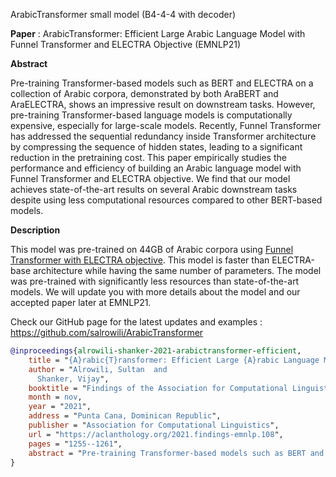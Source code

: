 ArabicTransformer small model (B4-4-4 with decoder)

<b>Paper</b> : ArabicTransformer: Efficient Large Arabic Language Model with Funnel Transformer and ELECTRA Objective (EMNLP21)

<b>Abstract</b>

Pre-training Transformer-based models such as BERT and ELECTRA on a collection of Arabic corpora, demonstrated by both AraBERT and AraELECTRA, shows an impressive result on downstream tasks. However, pre-training Transformer-based language models is computationally expensive, especially for large-scale models. Recently, Funnel Transformer has addressed the sequential redundancy inside Transformer architecture by compressing the sequence of hidden states, leading to a significant reduction in the pretraining cost. This paper empirically studies the performance and efficiency of building an Arabic language model with Funnel Transformer and ELECTRA objective. We find that our model achieves state-of-the-art results on several Arabic downstream tasks despite using less computational resources compared to other BERT-based models.

<b>Description</b> 

This model was pre-trained on 44GB of Arabic corpora using [Funnel Transformer with ELECTRA objective](https://arxiv.org/abs/2006.03236). This model is faster than ELECTRA-base architecture while having the same number of parameters. The model was pre-trained with significantly less resources than state-of-the-art models. We will update you with more details about the model and our accepted paper later at EMNLP21. 

Check our GitHub page for the latest updates and examples : https://github.com/salrowili/ArabicTransformer

```bibtex
@inproceedings{alrowili-shanker-2021-arabictransformer-efficient,
    title = "{A}rabic{T}ransformer: Efficient Large {A}rabic Language Model with Funnel Transformer and {ELECTRA} Objective",
    author = "Alrowili, Sultan  and
      Shanker, Vijay",
    booktitle = "Findings of the Association for Computational Linguistics: EMNLP 2021",
    month = nov,
    year = "2021",
    address = "Punta Cana, Dominican Republic",
    publisher = "Association for Computational Linguistics",
    url = "https://aclanthology.org/2021.findings-emnlp.108",
    pages = "1255--1261",
    abstract = "Pre-training Transformer-based models such as BERT and ELECTRA on a collection of Arabic corpora, demonstrated by both AraBERT and AraELECTRA, shows an impressive result on downstream tasks. However, pre-training Transformer-based language models is computationally expensive, especially for large-scale models. Recently, Funnel Transformer has addressed the sequential redundancy inside Transformer architecture by compressing the sequence of hidden states, leading to a significant reduction in the pre-training cost. This paper empirically studies the performance and efficiency of building an Arabic language model with Funnel Transformer and ELECTRA objective. We find that our model achieves state-of-the-art results on several Arabic downstream tasks despite using less computational resources compared to other BERT-based models.",
}
```